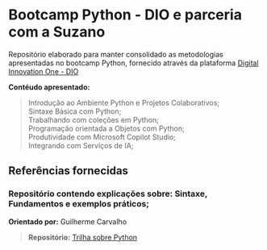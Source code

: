 # Bootcamp Python - DIO e parceria com a Suzano

Repositório elaborado para manter consolidado as metodologias apresentadas no bootcamp Python, fornecido através da plataforma [Digital Innovation One - DIO](https://www.dio.me/)

**Contéudo apresentado:**
> Introdução ao Ambiente Python e Projetos Colaborativos; </br>
> Sintaxe Básica com Python; </br>
> Trabalhando com coleções em Python; </br>
> Programação orientada a Objetos com Python; </br>
> Produtividade com Microsoft Copilot Studio; </br>
> Integrando com Serviços de IA; </br>

## **Referências fornecidas**

### Repositório contendo explicações sobre: Sintaxe, Fundamentos e exemplos práticos;
**Orientado por:** Guilherme Carvalho
> **Repositório:** [Trilha sobre Python](https://github.com/digitalinnovationone/trilha-python-dio)
